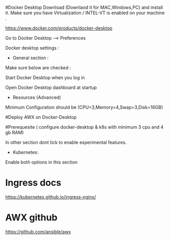 
#Docker Desktop Download (Downlaod it for MAC,Windows,PC) and install it. Make sure you have Virtualization / INTEL-VT is enabled on your machine .

https://www.docker.com/products/docker-desktop 

Go to Docker Desktop --> Preferences

Docker desktop  settings :

* General section :

Make sure below are checked :

Start Docker Desktop when you log in

Open Docker Desktop dashboard at startup

* Resources (Advanced)

Minimum Configuration should be (CPU=3,Memory=4,Swap=3,Disk=16GB)

#Deploy AWX on Docker-Desktop

#Prerequesite ( configure docker-desktop & k8s with minimum 3 cpu and 4 gb RAM)

In other section dont tick to enable experimental features. 

* Kubernetes: 

Enable both options in this section


# Ingress docs

https://kubernetes.github.io/ingress-nginx/

# AWX github

https://github.com/ansible/awx


